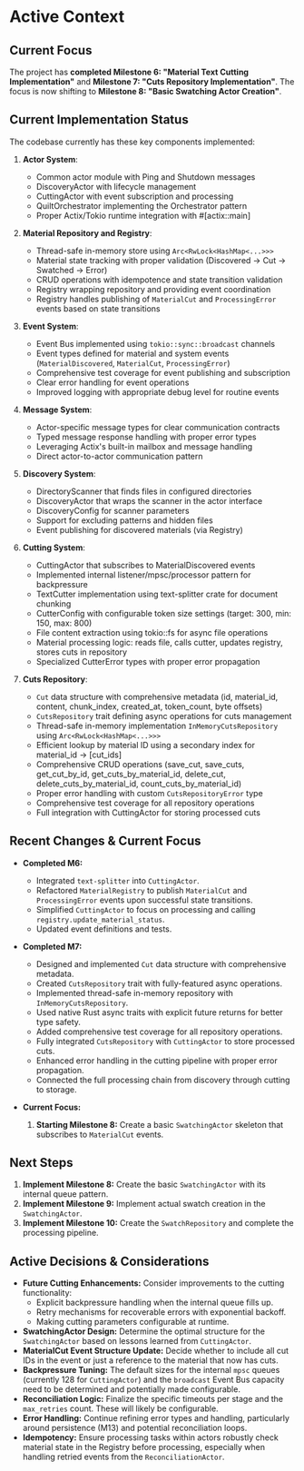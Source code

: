 # Active Context

## Current Focus

The project has **completed Milestone 6: "Material Text Cutting Implementation"** and **Milestone 7: "Cuts Repository Implementation"**. The focus is now shifting to **Milestone 8: "Basic Swatching Actor Creation"**.

## Current Implementation Status

The codebase currently has these key components implemented:

1. **Actor System**:

   - Common actor module with Ping and Shutdown messages
   - DiscoveryActor with lifecycle management
   - CuttingActor with event subscription and processing
   - QuiltOrchestrator implementing the Orchestrator pattern
   - Proper Actix/Tokio runtime integration with #[actix::main]

2. **Material Repository and Registry**:

   - Thread-safe in-memory store using `Arc<RwLock<HashMap<...>>>`
   - Material state tracking with proper validation (Discovered → Cut → Swatched → Error)
   - CRUD operations with idempotence and state transition validation
   - Registry wrapping repository and providing event coordination
   - Registry handles publishing of `MaterialCut` and `ProcessingError` events based on state transitions

3. **Event System**:

   - Event Bus implemented using `tokio::sync::broadcast` channels
   - Event types defined for material and system events (`MaterialDiscovered`, `MaterialCut`, `ProcessingError`)
   - Comprehensive test coverage for event publishing and subscription
   - Clear error handling for event operations
   - Improved logging with appropriate debug level for routine events

4. **Message System**:

   - Actor-specific message types for clear communication contracts
   - Typed message response handling with proper error types
   - Leveraging Actix's built-in mailbox and message handling
   - Direct actor-to-actor communication pattern

5. **Discovery System**:

   - DirectoryScanner that finds files in configured directories
   - DiscoveryActor that wraps the scanner in the actor interface
   - DiscoveryConfig for scanner parameters
   - Support for excluding patterns and hidden files
   - Event publishing for discovered materials (via Registry)

6. **Cutting System**:

   - CuttingActor that subscribes to MaterialDiscovered events
   - Implemented internal listener/mpsc/processor pattern for backpressure
   - TextCutter implementation using text-splitter crate for document chunking
   - CutterConfig with configurable token size settings (target: 300, min: 150, max: 800)
   - File content extraction using tokio::fs for async file operations
   - Material processing logic: reads file, calls cutter, updates registry, stores cuts in repository
   - Specialized CutterError types with proper error propagation

7. **Cuts Repository**:
   - `Cut` data structure with comprehensive metadata (id, material_id, content, chunk_index, created_at, token_count, byte offsets)
   - `CutsRepository` trait defining async operations for cuts management
   - Thread-safe in-memory implementation `InMemoryCutsRepository` using `Arc<RwLock<HashMap<...>>>`
   - Efficient lookup by material ID using a secondary index for material_id → [cut_ids]
   - Comprehensive CRUD operations (save_cut, save_cuts, get_cut_by_id, get_cuts_by_material_id, delete_cut, delete_cuts_by_material_id, count_cuts_by_material_id)
   - Proper error handling with custom `CutsRepositoryError` type
   - Comprehensive test coverage for all repository operations
   - Full integration with CuttingActor for storing processed cuts

## Recent Changes & Current Focus

- **Completed M6:**
  - Integrated `text-splitter` into `CuttingActor`.
  - Refactored `MaterialRegistry` to publish `MaterialCut` and `ProcessingError` events upon successful state transitions.
  - Simplified `CuttingActor` to focus on processing and calling `registry.update_material_status`.
  - Updated event definitions and tests.
- **Completed M7:**

  - Designed and implemented `Cut` data structure with comprehensive metadata.
  - Created `CutsRepository` trait with fully-featured async operations.
  - Implemented thread-safe in-memory repository with `InMemoryCutsRepository`.
  - Used native Rust async traits with explicit future returns for better type safety.
  - Added comprehensive test coverage for all repository operations.
  - Fully integrated `CutsRepository` with `CuttingActor` to store processed cuts.
  - Enhanced error handling in the cutting pipeline with proper error propagation.
  - Connected the full processing chain from discovery through cutting to storage.

- **Current Focus:**
  1. **Starting Milestone 8:** Create a basic `SwatchingActor` skeleton that subscribes to `MaterialCut` events.

## Next Steps

1. **Implement Milestone 8:** Create the basic `SwatchingActor` with its internal queue pattern.
2. **Implement Milestone 9:** Implement actual swatch creation in the `SwatchingActor`.
3. **Implement Milestone 10:** Create the `SwatchRepository` and complete the processing pipeline.

## Active Decisions & Considerations

- **Future Cutting Enhancements:** Consider improvements to the cutting functionality:
  - Explicit backpressure handling when the internal queue fills up.
  - Retry mechanisms for recoverable errors with exponential backoff.
  - Making cutting parameters configurable at runtime.
- **SwatchingActor Design:** Determine the optimal structure for the `SwatchingActor` based on lessons learned from `CuttingActor`.
- **MaterialCut Event Structure Update:** Decide whether to include all cut IDs in the event or just a reference to the material that now has cuts.
- **Backpressure Tuning:** The default sizes for the internal `mpsc` queues (currently 128 for `CuttingActor`) and the `broadcast` Event Bus capacity need to be determined and potentially made configurable.
- **Reconciliation Logic:** Finalize the specific timeouts per stage and the `max_retries` count. These will likely be configurable.
- **Error Handling:** Continue refining error types and handling, particularly around persistence (M13) and potential reconciliation loops.
- **Idempotency:** Ensure processing tasks within actors robustly check material state in the Registry before processing, especially when handling retried events from the `ReconciliationActor`.
